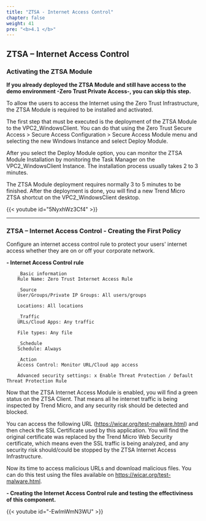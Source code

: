 ```yaml
---
title: "ZTSA - Internet Access Control"
chapter: false
weight: 41
pre: "<b>4.1 </b>"
---
```

## ZTSA – Internet Access Control 

### Activating the ZTSA Module
<b>If you already deployed the ZTSA Module and still have access to the demo environment -Zero Trust Private Access-, you can skip this step.</b>

To allow the users to access the Internet using the Zero Trust Infrastructure, the ZTSA Module is required to be installed and activated. 

The first step that must be executed is the deployment of the ZTSA Module to the VPC2_WindowsClient. You can do that using the Zero Trust Secure Access > Secure Access Configuration > Secure Access Module menu and selecting the new Windows Instance and select Deploy Module.

After you select the Deploy Module option, you can monitor the ZTSA Module Installation by monitoring the Task Manager on the VPC2_WindowsClient Instance. The installation process usually takes 2 to 3 minutes.

The ZTSA Module deployment requires normally 3 to 5 minutes to be finished. After the deployment is done, you will find a new Trend Micro ZTSA shortcut on the VPC2_WindowsClient desktop.

{{< youtube id="5NyxhWz3Cf4" >}}

---

### ZTSA – Internet Access Control - Creating the First Policy
Configure an internet access control rule to protect your users' internet access whether they are on or off your corporate network.

 <b>- Internet Access Control rule</b>

        _Basic information
        Rule Name: Zero Trust Internet Access Rule

        _Source
        User/Groups/Private IP Groups: All users/groups

        Locations: All locations

        _Traffic
        URLs/Cloud Apps: Any traffic

        File types: Any file

        _Schedule
        Schedule: Always

        _Action
        Access Control: Monitor URL/Cloud app access

        Advanced security settings: x Enable Threat Protection / Default Threat Protection Rule

Now that the ZTSA Internet Access Module is enabled, you will find a green status on the ZTSA Client. That means all he internet traffic is being inspected by Trend Micro, and any security risk should be detected and blocked.

You can access the following URL (https://wicar.org/test-malware.html) and then check the SSL Certificate used by this application. You will find the original certificate was replaced by the Trend Micro Web Security certificate, which means even the SSL traffic is being analyzed, and any security risk should/could be stopped by the ZTSA Internet Access Infrastructure.

Now its time to access malicious URLs and download malicious files. You can do this test using the files available on https://wicar.org/test-malware.html. 

<b>- Creating the Internet Access Control rule and testing the effectiviness of this component.</b>

{{< youtube id="-EwlmWmN3WU" >}}
